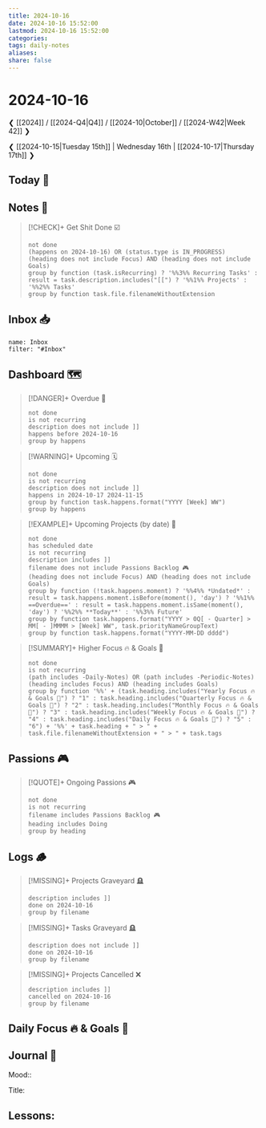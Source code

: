 ```yaml
---
title: 2024-10-16
date: 2024-10-16 15:52:00
lastmod: 2024-10-16 15:52:00
categories:
tags: daily-notes
aliases:
share: false
---
```


# 2024-10-16

❮ [[2024]] / [[2024-Q4|Q4]] / [[2024-10|October]] / [[2024-W42|Week 42]] ❯

❮ [[2024-10-15|Tuesday 15th]] | Wednesday 16th | [[2024-10-17|Thursday 17th]] ❯

## Today 🔆

## Notes 📝

> [!CHECK]+ Get Shit Done ☑️
>
> ```tasks
> not done
> (happens on 2024-10-16) OR (status.type is IN_PROGRESS)
> (heading does not include Focus) AND (heading does not include Goals)
> group by function (task.isRecurring) ? '%%3%% Recurring Tasks' : result = task.description.includes("[[") ? '%%1%% Projects' : '%%2%% Tasks'
> group by function task.file.filenameWithoutExtension
> ```
## Inbox 📥

```todoist
name: Inbox
filter: "#Inbox"
```

## Dashboard 🗺️

> [!DANGER]+ Overdue 📆
>
> ```tasks
> not done
> is not recurring
> description does not include ]]
> happens before 2024-10-16
> group by happens
> ```

> [!WARNING]+ Upcoming 🗓️
>
> ```tasks
> not done
> is not recurring
> description does not include ]]
> happens in 2024-10-17 2024-11-15
> group by function task.happens.format("YYYY [Week] WW")
> group by happens
> ```

> [!EXAMPLE]+ Upcoming Projects (by date) 🎯
>
> ```tasks
> not done
> has scheduled date
> is not recurring
> description includes ]]
> filename does not include Passions Backlog 🎮
> (heading does not include Focus) AND (heading does not include Goals)
> group by function (!task.happens.moment) ? '%%4%% *Undated*' : result = task.happens.moment.isBefore(moment(), 'day') ? '%%1%% ==Overdue==' : result = task.happens.moment.isSame(moment(), 'day') ? '%%2%% **Today**' : '%%3%% Future'
> group by function task.happens.format("YYYY > 0Q[ - Quarter] > MM[ - ]MMMM > [Week] WW", task.priorityNameGroupText)
> group by function task.happens.format("YYYY-MM-DD dddd")
> ```

> [!SUMMARY]+ Higher Focus 🔥 & Goals 🎯
>
> ```tasks
> not done
> is not recurring
> (path includes -Daily-Notes) OR (path includes -Periodic-Notes)
> (heading includes Focus) AND (heading includes Goals)
> group by function '%%' + (task.heading.includes("Yearly Focus 🔥 & Goals 🎯") ? "1" : task.heading.includes("Quarterly Focus 🔥 & Goals 🎯") ? "2" : task.heading.includes("Monthly Focus 🔥 & Goals 🎯") ? "3" : task.heading.includes("Weekly Focus 🔥 & Goals 🎯") ? "4" : task.heading.includes("Daily Focus 🔥 & Goals 🎯") ? "5" : "6") + '%%' + task.heading + " > " + task.file.filenameWithoutExtension + " > " + task.tags
> ```

## Passions 🎮

> [!QUOTE]+ Ongoing Passions 🎮
>
> ```tasks
> not done
> is not recurring
> filename includes Passions Backlog 🎮
> heading includes Doing
> group by heading
> ```

## Logs 🪵

> [!MISSING]+ Projects Graveyard 🪦
>
> ```tasks
> description includes ]]
> done on 2024-10-16
> group by filename
> ```

> [!MISSING]+ Tasks Graveyard 🪦
>
> ```tasks
> description does not include ]]
> done on 2024-10-16
> group by filename
> ```

> [!MISSING]+ Projects Cancelled ❌
>
> ```tasks
> description includes ]]
> cancelled on 2024-10-16
> group by filename
> ```

## Daily Focus 🔥 & Goals 🎯



## Journal 📔

Mood::

Title: 

Lessons:
-


